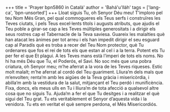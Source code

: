 +++
title = 'Prayer bpn5860 in Català'
author = 'Bahá'u'lláh'
tags = ['lang-ca', 'bpn-unsorted']
+++
Lloat siguis Tu, oh Senyor Déu meu! T’imploro pel teu Nom Més Gran, pel qual commogueres els Teus serfs i construïres les Teves ciutats, i pels Teus excel·lents títols i augusts atributs, que ajudis el Teu poble a girar-se cap a les Teves múltiples generositats i a dirigir els seus rostres cap el Tabernacle de la Teva saviesa. Guareix les malalties què han atacat les ànimes per tot arreu i els han impedit dirigir el seu esguard cap al Paradís què es troba a recer del Teu Nom protector, què Tu ordenares que fos el rei de tots els que estan al cel i a la terra. Potent ets Tu per fer el que Et plagui. A les Teves mans està l’imperi de tots els noms. No hi ha més Déu que Tu, el Poderós, el Savi.
No soc més que una pobra criatura, oh Senyor meu; m’he aferrat a la vora de les Teves riqueses. Estic molt malalt; m’he aferrat al cordó del Teu guariment. Lliura’m dels mals que m’envolten; renta’m amb les aigües de la Teva gràcia i misericòrdia, i abilla’m amb la vestidura de la salut, mitjançant el Teu perdó i munificència. Fixa, doncs, els meus ulls en Tu i lliura’m de tota afecció a qualsevol altre cosa que no siguis Tu. Ajuda’m a fer el que Tu desitges i a realitzar el què sigui del Teu grat.
Tu ets veritablement el Senyor d’aquesta vida i la venidora. Tu ets en veritat el què sempre perdona, el Més Misericordiós.
